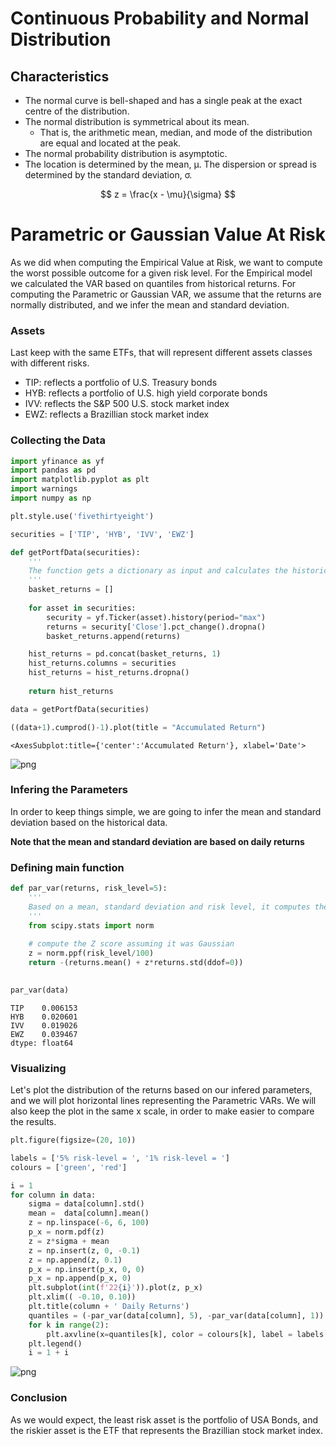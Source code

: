 # Continuous Probability and Normal Distribution

## Characteristics

+ The normal curve is bell-shaped and has a single peak at the exact centre of the distribution.
+ The normal distribution is symmetrical about its mean. 
  +  That is, the arithmetic mean, median, and mode of the distribution are equal and located at the peak. 
+ The normal probability distribution is asymptotic. 
+ The location is determined by the mean, μ. The dispersion or spread is determined by the standard deviation, σ.

$$ z = \frac{x - \mu}{\sigma} $$

# Parametric or Gaussian Value At Risk 

As we did when computing the Empirical Value at Risk, we want to compute the worst possible outcome for a given risk level. For the Empirical model we calculated the VAR based on quantiles from historical returns. For computing the Parametric or Gaussian VAR, we assume that the returns are normally distributed, and we infer the mean and standard deviation.

### Assets

Last keep with the same ETFs, that will represent different assets classes with different risks.

- TIP: reflects a portfolio of U.S. Treasury bonds
- HYB: reflects a portfolio of U.S. high yield corporate bonds
- IVV: reflects the S&P 500 U.S. stock market index
- EWZ: reflects a Brazillian stock market index

### Collecting the Data


```python
import yfinance as yf
import pandas as pd
import matplotlib.pyplot as plt
import warnings
import numpy as np

plt.style.use('fivethirtyeight')

securities = ['TIP', 'HYB', 'IVV', 'EWZ']

def getPortfData(securities):
    '''
    The function gets a dictionary as input and calculates the historical return of the porfolio chosen
    '''
    basket_returns = []
    
    for asset in securities:
        security = yf.Ticker(asset).history(period="max")
        returns = security['Close'].pct_change().dropna()
        basket_returns.append(returns)

    hist_returns = pd.concat(basket_returns, 1)
    hist_returns.columns = securities
    hist_returns = hist_returns.dropna()
        
    return hist_returns

data = getPortfData(securities)
```


```python
((data+1).cumprod()-1).plot(title = "Accumulated Return")
```




    <AxesSubplot:title={'center':'Accumulated Return'}, xlabel='Date'>




    
![png](output_2_1.png)
    


### Infering the Parameters

In order to keep things simple, we are going to infer the mean and standard deviation based on the historical data.

**Note that the mean and standard deviation are based on daily returns**

### Defining main function


```python
def par_var(returns, risk_level=5):
    '''
    Based on a mean, standard deviation and risk level, it computes the parametrical Value At Risk
    '''
    from scipy.stats import norm
    
    # compute the Z score assuming it was Gaussian
    z = norm.ppf(risk_level/100)
    return -(returns.mean() + z*returns.std(ddof=0))    
    
```


```python
par_var(data)
```




    TIP    0.006153
    HYB    0.020601
    IVV    0.019026
    EWZ    0.039467
    dtype: float64



### Visualizing

Let's plot the distribution of the returns based on our infered parameters, and we will plot horizontal lines representing the Parametric VARs. We will also keep the plot in the same x scale, in order to make easier to compare the results.


```python
plt.figure(figsize=(20, 10))

labels = ['5% risk-level = ', '1% risk-level = ']
colours = ['green', 'red']

i = 1
for column in data:
    sigma = data[column].std()
    mean =  data[column].mean()
    z = np.linspace(-6, 6, 100)
    p_x = norm.pdf(z)
    z = z*sigma + mean
    z = np.insert(z, 0, -0.1)
    z = np.append(z, 0.1)
    p_x = np.insert(p_x, 0, 0)
    p_x = np.append(p_x, 0)
    plt.subplot(int(f'22{i}')).plot(z, p_x)
    plt.xlim(( -0.10, 0.10))
    plt.title(column + ' Daily Returns')
    quantiles = (-par_var(data[column], 5), -par_var(data[column], 1))
    for k in range(2):
        plt.axvline(x=quantiles[k], color = colours[k], label = labels[k] + str(round(quantiles[k], 4)), linestyle = "dashed", linewidth = 3 )
    plt.legend()
    i = 1 + i
```


    
![png](output_8_0.png)
    


### Conclusion

As we would expect, the least risk asset is the portfolio of USA Bonds, and the riskier asset is the ETF that represents the Brazillian stock market index.
